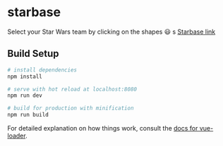 # starbase

Select your Star Wars team by clicking on the shapes :smiley:
s
[Starbase link](https://www.sw-chargen.herokuapp.com)

## Build Setup

``` bash
# install dependencies
npm install

# serve with hot reload at localhost:8080
npm run dev

# build for production with minification
npm run build
```

For detailed explanation on how things work, consult the [docs for vue-loader](http://vuejs.github.io/vue-loader).
